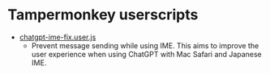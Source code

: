 # Tampermonkey userscripts

- [chatgpt-ime-fix.user.js](chatgpt-ime-fix.user.js)
    - Prevent message sending while using IME. This aims to improve the user experience when using ChatGPT with Mac Safari and Japanese IME.